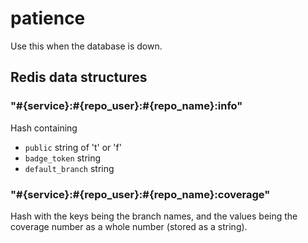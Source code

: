 # patience
Use this when the database is down.

## Redis data structures
### "#{service}:#{repo_user}:#{repo_name}:info"

Hash containing

* `public` string of 't' or 'f'
* `badge_token` string
* `default_branch` string

### "#{service}:#{repo_user}:#{repo_name}:coverage"

Hash with the keys being the branch names, and the values being the coverage number as a whole number (stored as a string).
